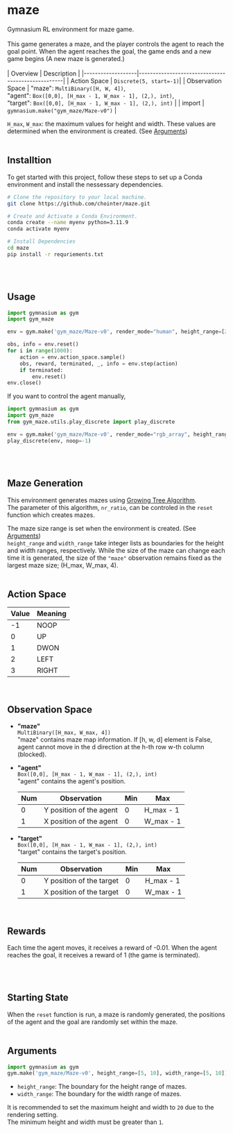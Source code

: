 # maze
Gymnasium RL environment for maze game. <br/> <br/>
This game generates a maze, and the player controls the agent to reach the goal point. When the agent reaches the goal, the game ends and a new game begins (A new maze is generated.) <br/> <br/>
| Overview      | Description |
|-------------------|---------------------------------------------------|
| Action Space      | `Discrete(5, start=-1)`|
| Observation Space | "maze": `MultiBinary([H, W, 4])`, <br/> "agent": `Box([0,0], [H_max - 1, W_max - 1], (2,), int)`, <br/>"target": `Box([0,0], [H_max - 1, W_max - 1], (2,), int)` |
| import            | `gymnasium.make("gym_maze/Maze-v0")` |

`H_max`, `W_max`: the maximum values for height and width. These values are determined when the environment is created. (See [Arguments](#arguments))
<br/><br/>



## Installtion
To get started with this project, follow these steps to set up a Conda environment and install the nessessary dependencies.
```bash
# Clone the repository to your local machine.
git clone https://github.com/chointer/maze.git

# Create and Activate a Conda Environment.
conda create --name myenv python=3.11.9
conda activate myenv

# Install Dependencies
cd maze
pip install -r requriements.txt
```

<br/><br/>



## Usage
```python
import gymnasium as gym
import gym_maze

env = gym.make('gym_maze/Maze-v0', render_mode="human", height_range=[2, 5], width_range=[2, 5])

obs, info = env.reset()
for i in range(1000):
    action = env.action_space.sample()
    obs, reward, terminated, _, info = env.step(action)
    if terminated:
        env.reset()
env.close()
```

If you want to control the agent manually,
```python
import gymnasium as gym
import gym_maze
from gym_maze.utils.play_discrete import play_discrete

env = gym.make('gym_maze/Maze-v0', render_mode="rgb_array", height_range=[5, 20], width_range=[5, 20])
play_discrete(env, noop=-1)
```
<br/><br/>



## Maze Generation
This environment generates mazes using [Growing Tree Algorithm](https://weblog.jamisbuck.org/2011/1/27/maze-generation-growing-tree-algorithm). <br/>
The parameter of this algorithm, `nr_ratio`, can be controled in the `reset` function which creates mazes. <br/>

The maze size range is set when the environment is created. (See [Arguments](#arguments)) <br/>
`height_range` and `width_range` take integer lists as boundaries for the height and width ranges, respectively. While the size of the maze can change each time it is generated, the size of the `"maze"` observation remains fixed as the largest maze size; (H_max, W_max, 4).
<br/><br/>



## Action Space
| Value | Meaning |
|-------|---------|
| -1	| NOOP	|
| 0	| UP	|
| 1	| DWON	|
| 2	| LEFT	|
| 3	| RIGHT	|

<br/>



## Observation Space
- **"maze"**<br/>
`MultiBinary([H_max, W_max, 4])`<br/>
"maze" contains maze map information. If [h, w, d] element is False, agent cannot move in the d direction at the h-th row w-th column (blocked).

- **"agent"**<br/>
`Box([0,0], [H_max - 1, W_max - 1], (2,), int)`<br/>
"agent" contains the agent's position.

   | Num   | Observation  		| Min 	| Max 	    |
   |-------|----------------------------|-------|-----------|
   | 0 	| Y position of the agent 	| 0	| H_max - 1 |
   | 1 	| X position of the agent 	| 0	| W_max - 1 |

- **"target"**<br/>
`Box([0,0], [H_max - 1, W_max - 1], (2,), int)`<br/>
"target" contains the target's position.

   | Num   | Observation  		| Min 	| Max 	    |
   |-------|----------------------------|-------|-----------|
   | 0 	| Y position of the target 	| 0	| H_max - 1 |
   | 1 	| X position of the target 	| 0	| W_max - 1 |

<br/>



## Rewards
Each time the agent moves, it receives a reward of -0.01.
When the agent reaches the goal, it receives a reward of 1 (the game is terminated).

<br/><br/>



## Starting State
When the `reset` function is run, a maze is randomly generated, the positions of the agent and the goal are randomly set within the maze.
<br/><br/>



## Arguments
```python
import gymnasium as gym
gym.make('gym_maze/Maze-v0', height_range=[5, 10], width_range=[5, 10])
```
- `height_range`: The boundary for the height range of mazes.
- `width_range`: The boundary for the width range of mazes.

It is recommended to set the maximum height and width to `20` due to the rendering setting.<br/>
The minimum height and width must be greater than `1`.
